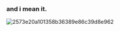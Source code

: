 ### and i mean it.

![2573e20a101358b36389e86c39d8e962](https://github.com/SUNLIBERTY/dottoremybelovedhusband/assets/161395048/3d0bc266-7fae-4583-8cef-4c232f381710)
